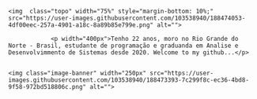 
    <img  class="topo" width="75%" style="margin-bottom: 10%;" src="https://user-images.githubusercontent.com/103538940/188474053-4df00eec-257a-4901-a18c-8a89b85e799e.png" alt="">
  
                <p width="400px">Tenho 22 anos, moro no Rio Grande do Norte - Brasil, estudante de programação e graduanda em Analise e Desenvolvimmento de Sistemas desde 2020. Welcome to my github...</p>
         
             
    <img class="image-banner" width="250px" src="https://user-images.githubusercontent.com/103538940/188473393-7c299f8c-ec36-4bd8-9f58-972bd518806c.png" alt="">
       


